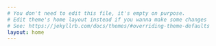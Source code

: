 ```yaml
---
# You don't need to edit this file, it's empty on purpose.
# Edit theme's home layout instead if you wanna make some changes
# See: https://jekyllrb.com/docs/themes/#overriding-theme-defaults
layout: home
---
```

<!--
# Benjamin Caldwell

## Systems Design Engineering 2019

[benjamin@bcaldwell.ca](mailto:benjamin@bcaldwell.ca)

## Skills
##### Infrastructure 
- Docker
- Kubernetes
- Ansible
- Linux
- NGINX

##### Languages
- Ruby
- Golang
- Javascript
- HTML/CSS
- Python
- C++
- SQL

##### Tools
- Git
- Arduino
- Raspberry Pi-->